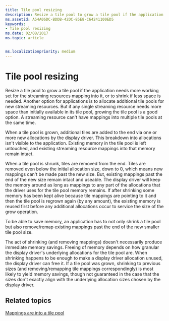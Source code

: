 ```yaml
---
title: Tile pool resizing
description: Resize a tile pool to grow a tile pool if the application needs more working set for the streaming resources mapping into it, or to shrink if less space is needed.
ms.assetid: A54A06DC-BDDB-42DC-85E8-C64241100ED5
keywords:
- Tile pool resizing
ms.date: 02/08/2017
ms.topic: article


ms.localizationpriority: medium
---
```

# Tile pool resizing


Resize a tile pool to grow a tile pool if the application needs more working set for the streaming resources mapping into it, or to shrink if less space is needed. Another option for applications is to allocate additional tile pools for new streaming resources. But if any single streaming resource needs more space than initially available in its tile pool, growing the tile pool is a good option. A streaming resource can't have mappings into multiple tile pools at the same time.

When a tile pool is grown, additional tiles are added to the end via one or more new allocations by the display driver. This breakdown into allocations isn't visible to the application. Existing memory in the tile pool is left untouched, and existing streaming resource mappings into that memory remain intact.

When a tile pool is shrunk, tiles are removed from the end. Tiles are removed even below the initial allocation size, down to 0, which means new mappings can't be made past the new size. But, existing mappings past the end of the new size remain intact and useable. The display driver will keep the memory around as long as mappings to any part of the allocations that the driver uses for the tile pool memory remains. If after shrinking some memory has been kept alive because tile mappings are pointing to it and then the tile pool is regrown again (by any amount), the existing memory is reused first before any additional allocations occur to service the size of the grow operation.

To be able to save memory, an application has to not only shrink a tile pool but also remove/remap existing mappings past the end of the new smaller tile pool size.

The act of shrinking (and removing mappings) doesn't necessarily produce immediate memory savings. Freeing of memory depends on how granular the display driver's underlying allocations for the tile pool are. When shrinking happens to be enough to make a display driver allocation unused, the display driver can free it. If a tile pool was grown, shrinking to previous sizes (and removing/remapping tile mappings correspondingly) is most likely to yield memory savings, though not guaranteed in the case that the sizes don't exactly align with the underlying allocation sizes chosen by the display driver.

## <span id="related-topics"></span>Related topics


[Mappings are into a tile pool](mappings-are-into-a-tile-pool.md)

 

 




